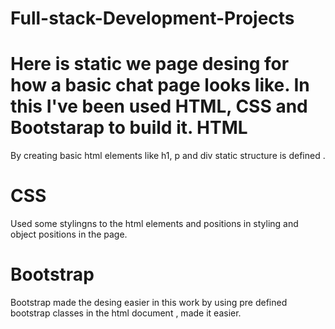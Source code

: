 # Full-stack-Development-Projects

Here is static we page desing for how a basic chat page looks like.
 In this I've been used HTML, CSS and Bootstarap to build it.
 HTML
 ====
 By creating basic html elements like h1, p and div static structure is defined .
 
 CSS
 ===
 Used some stylingns to the html elements and positions in styling and object positions in the page.
 
 Bootstrap
 =========
 Bootstrap made the desing easier in this work by using pre defined bootstrap classes in the html document , made it easier.
